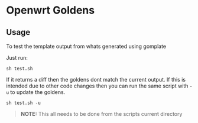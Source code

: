 # Openwrt Goldens

## Usage

To test the template output from whats generated using gomplate

Just run:

```
sh test.sh
```

If it returns a diff then the goldens dont match the current output. If this is intended
due to other code changes then you can run the same script with `-u` to update the goldens.

```
sh test.sh -u
```
> **NOTE:** This all needs to be done from the scripts current directory
